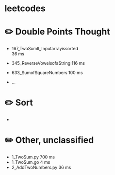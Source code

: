 # leetcodes 

# :pencil2: Double Points Thought
- 167_TwoSumII_Inputarrayissorted                     
	36  ms

- 345_ReverseVowelsofaString
	116 ms
	
- 633_SumofSquareNumbers
	100 ms
	
- ...

# :pencil2: Sort
- 

# :pencil2: Other, unclassified
- 1_TwoSum.py                                         700 ms
- 1_TwoSum.go                                         4   ms
- 2_AddTwoNumbers.py                                  36  ms





<style>
table th:first-of-type {
	width: 100px;
}
</style>

